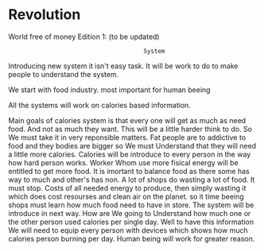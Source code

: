 # Revolution
World free of money
Edition 1: (to be updated)

                                          System
                                          
  Introducing new system it isn't easy task.
  It will be work to do to make people to understand the system.
  
  We start with food industry. most important for human beeing
  
  All the systems will work on calories based information.
  
  Main goals of calories system is that every one will get as much as need food.
  And not as much they want. This will be a little harder think to do. So We must take it in very reponsible matters.
  Fat people are to addictive to food and they bodies are bigger so We must Understand that they will need a little more calories.
  Calories will be introduce to every person in the way how hard person works.
  Worker Whom use more fisical energy will be entitled to get more food.
  It is imortant to balance food as there some has way to much and other's has non. 
  A lot of shops do wasting a lot of food. It must stop. Costs of all needed energy to produce, then simply wasting it which does cost resourses and clean air on the planet. so it time beeing shops must learn how much food need to have in store.
  The system will be introduce in next way.
  How are We going to Understand how much one or the other person used calories per single day. 
Well to have this information We will need to equip every person with devices which shows how much calories person burning per day. 
Human being will work for greater reason.



